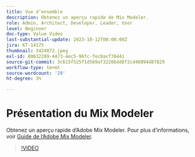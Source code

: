 ```yaml
---
title: Vue d’ensemble
description: Obtenez un aperçu rapide de Mix Modeler.
role: Admin, Architect, Developer, Leader, User
level: Beginner
doc-type: Value Video
last-substantial-update: 2023-10-12T00:00:00Z
jira: KT-14175
thumbnail: 3424872.jpeg
exl-id: 80632289-4473-4ec5-96fc-fec8acf78441
source-git-commit: 3c615f525f1d589af3220bdd8f2cd40894d8f829
workflow-type: tm+mt
source-wordcount: '29'
ht-degree: 3%

---
```


# Présentation du Mix Modeler

Obtenez un aperçu rapide d’Adobe Mix Modeler. Pour plus d’informations, voir [Guide de l’Adobe Mix Modeler](https://experienceleague.adobe.com/docs/mix-modeler/using/get-started/workflow.html).

>[!VIDEO](https://video.tv.adobe.com/v/3424872/?learn=on)
